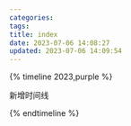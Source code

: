 ```yaml
---
categories: 
tags: 
title: index
date: 2023-07-06 14:08:27
updated: 2023-07-06 14:09:54
---
```

{% timeline 2023,purple %}
<!-- timeline 07-06 -->
新增时间线
<!-- endtimeline -->
{% endtimeline %}
